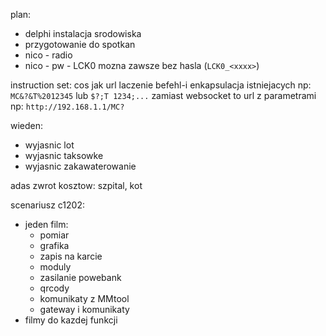 


plan:
- delphi instalacja srodowiska
- przygotowanie do spotkan
- nico - radio
- nico - pw - LCK0 mozna zawsze bez hasla (`LCK0_<xxxx>`)


instruction set:
cos jak url
laczenie befehl-i
enkapsulacja istniejacych np: `MC&?&T%2012345` lub `$?;T 1234;...`
zamiast websocket to url z parametrami np: `http://192.168.1.1/MC?`

wieden:
- wyjasnic lot
- wyjasnic taksowke
- wyjasnic zakawaterowanie

adas zwrot kosztow: szpital, kot

scenariusz c1202:
- jeden film:
	- pomiar
	- grafika
	- zapis na karcie
	- moduly
	- zasilanie powebank
	- qrcody
	- komunikaty z MMtool
	- gateway i komunikaty
- filmy do kazdej funkcji